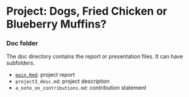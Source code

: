 # Project: Dogs, Fried Chicken or Blueberry Muffins? 

### Doc folder

The doc directory contains the report or presentation files. It can have subfolders.  

+ [`main.Rmd`](main.Rmd): project report
+ `project3_desc.md`: project description
+ `a_note_on_contributions.md`: contribution statement
